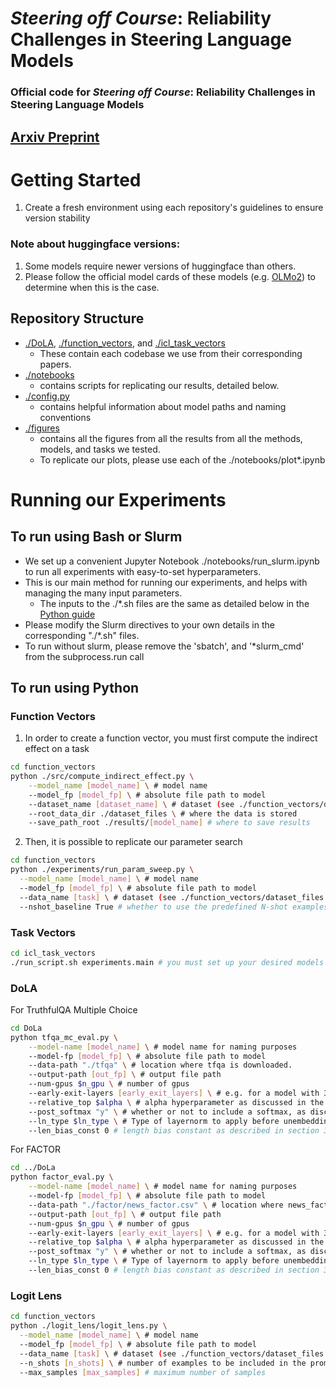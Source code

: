 # *Steering off Course*: Reliability Challenges in Steering Language Models
### Official code for ***Steering off Course*: Reliability Challenges in Steering Language Models**

## [Arxiv Preprint](https://arxiv.org/abs/2504.04635)

# Getting Started
1. Create a fresh environment using each repository's guidelines to ensure version stability
### Note about huggingface versions:
1. Some models require newer versions of huggingface than others.
2. Please follow the official model cards of these models (e.g. [OLMo2](https://huggingface.co/allenai/OLMo-2-1124-7B)) to determine when this is the case.
## Repository Structure
- [./DoLA](https://github.com/patqdasilva/steering-off-course/tree/main/DoLa), [./function_vectors](https://github.com/patqdasilva/steering-off-course/tree/main/function_vectors), and [./icl_task_vectors](https://github.com/patqdasilva/steering-off-course/tree/main/icl_task_vectors)
    - These contain each codebase we use from their corresponding papers.
- [./notebooks](https://github.com/patqdasilva/steering-off-course/tree/main/notebooks)
    - contains scripts for replicating our results, detailed below.
- [./config.py](https://github.com/patqdasilva/steering-off-course/blob/main/config.py)
    - contains helpful information about model paths and naming conventions
- [./figures](https://github.com/patqdasilva/steering-off-course/tree/main/figures)
    - contains all the figures from all the results from all the methods, models, and tasks we tested.
    - To replicate our plots, please use each of the ./notebooks/plot*.ipynb

# Running our Experiments
## To run using Bash or Slurm
- We set up a convenient Jupyter Notebook ./notebooks/run_slurm.ipynb to run all experiments with easy-to-set hyperparameters.
- This is our main method for running our experiments, and helps with managing the many input parameters.
    - The inputs to the ./*.sh files are the same as detailed below in the [Python guide](#to-run-using-python)
- Please modify the Slurm directives to your own details in the corresponding "./*.sh" files.
- To run without slurm, please remove the 'sbatch', and '*slurm_cmd' from the subprocess.run call

## To run using Python
### Function Vectors
1. In order to create a function vector, you must first compute the indirect effect on a task
```bash
cd function_vectors
python ./src/compute_indirect_effect.py \
    --model_name [model_name] \ # model name
    --model_fp [model_fp] \ # absolute file path to model
    --dataset_name [dataset_name] \ # dataset (see ./function_vectors/dataset_files for tasks)
    --root_data_dir ./dataset_files \ # where the data is stored
    --save_path_root ./results/[model_name] # where to save results
```
2. Then, it is possible to replicate our parameter search
```bash
cd function_vectors
python ./experiments/run_param_sweep.py \
  --model_name [model_name] \ # model name
  --model_fp [model_fp] \ # absolute file path to model
  --data_name [task] \ # dataset (see ./function_vectors/dataset_files for tasks)
  --nshot_baseline True # whether to use the predefined N-shot examples
```
### Task Vectors
```bash
cd icl_task_vectors
./run_script.sh experiments.main # you must set up your desired models in ./configs before running
```
### DoLA
For TruthfulQA Multiple Choice
```bash
cd DoLa
python tfqa_mc_eval.py \
    --model-name [model_name] \ # model name for naming purposes 
    --model-fp [model_fp] \ # absolute file path to model
    --data-path "./tfqa" \ # location where tfqa is downloaded.
    --output-path [out_fp] \ # output file path
    --num-gpus $n_gpu \ # number of gpus
    --early-exit-layers [early_exit_layers] \ # e.g. for a model with 32 layers, a 0-25% bucket is '0,2,4,6,8,32'
    --relative_top $alpha \ # alpha hyperparameter as discussed in the paper 
    --post_softmax "y" \ # whether or not to include a softmax, as discussed in 3.1 "Evaluation"
    --ln_type $ln_type \ # Type of layernorm to apply before unembedding. We set this to 'none'
    --len_bias_const 0 # length bias constant as described in section 3.1 Evaluation, and Table 7
```
For FACTOR
```bash
cd ../DoLa
python factor_eval.py \
    --model-name [model_name] \ # model name for naming purposes 
    --model-fp [model_fp] \ # absolute file path to model
    --data-path "./factor/news_factor.csv" \ # location where news_factor is downloaded.
    --output-path [out_fp] \ # output file path
    --num-gpus $n_gpu \ # number of gpus
    --early-exit-layers [early_exit_layers] \ # e.g. for a model with 32 layers, a 0-25% bucket is '0,2,4,6,8,32'
    --relative_top $alpha \ # alpha hyperparameter as discussed in the paper 
    --post_softmax "y" \ # whether or not to include a softmax, as discussed in 3.1 "Evaluation"
    --ln_type $ln_type \ # Type of layernorm to apply before unembedding. We set this to 'none'
    --len_bias_const 0 # length bias constant as described in section 3.1 Evaluation, and Table 7
```
### Logit Lens
```bash
cd function_vectors
python ./logit_lens/logit_lens.py \
  --model_name [model_name] \ # model name
  --model_fp [model_fp] \ # absolute file path to model
  --data_name [task] \ # dataset (see ./function_vectors/dataset_files for tasks, or 'tqa')
  --n_shots [n_shots] \ # number of examples to be included in the prompt
  --max_samples [max_samples] # maximum number of samples
```
